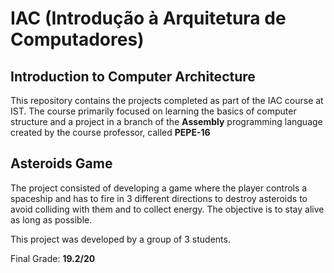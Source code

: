# IAC (Introdução à Arquitetura de Computadores)
## Introduction to Computer Architecture

This repository contains the projects completed as part of the IAC course at IST. The course primarily focused on learning the basics of computer structure and a project in a branch of the **Assembly** programming language created by the course professor, called **PEPE-16**

## Asteroids Game

The project consisted of developing a game where the player controls a spaceship and has to fire in 3 different directions to destroy asteroids to avoid colliding with them and to collect energy. The objective is to stay alive as long as possible.

This project was developed by a group of 3 students.

Final Grade: **19.2/20**